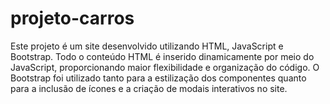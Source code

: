 # projeto-carros
Este projeto é um site desenvolvido utilizando HTML, JavaScript e Bootstrap. Todo o conteúdo HTML é inserido dinamicamente por meio do JavaScript, proporcionando maior flexibilidade e organização do código. O Bootstrap foi utilizado tanto para a estilização dos componentes quanto para a inclusão de ícones e a criação de modais interativos no site.
